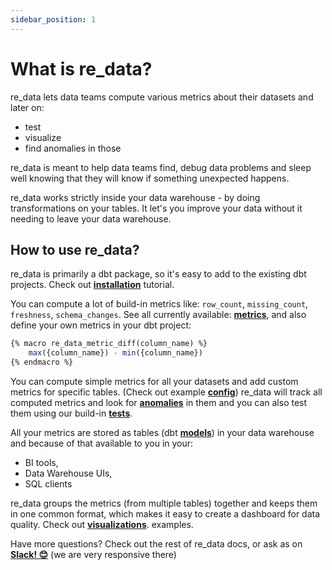 ```yaml
---
sidebar_position: 1
---
```


# What is re_data?
re_data lets data teams compute various metrics about their datasets and later on:
  - test
  - visualize
  - find anomalies in those

re_data is meant to help data teams find, debug data problems and sleep well knowing that they will know if something unexpected happens.

re_data works strictly inside your data warehouse - by doing transformations on your tables. It let's you improve your data without it needing to leave your data warehouse.

## How to use re_data?

re_data is primarily a dbt package, so it's easy to add to the existing dbt projects. Check out **[installation](/docs/getting_started/installation/for_dbt_users)** tutorial.

You can compute a lot of build-in metrics like: `row_count`, `missing_count`, `freshness`, `schema_changes`.
See all currently available: **[metrics](/docs/reference/metrics)**, and also define your own metrics in your dbt project:

```sql title="macros/my_metrics.sql"    
{% macro re_data_metric_diff(column_name) %}
    max({column_name}) - min({column_name})
{% endmacro %}
```

You can compute simple metrics for all your datasets and add custom metrics for specific tables. (Check out example **[config](/docs/reference/config)**) re_data will track all computed metrics and look for **[anomalies](/docs/reference/anomalies)** in them and you can also test them using our build-in **[tests](/docs/reference/tests)**.

All your metrics are stored as tables (dbt **[models](/docs/reference/models)**) in your data warehouse and because of that available to you in your:
 - BI tools,
 - Data Warehouse UIs,
 - SQL clients

re_data groups the metrics (from multiple tables) together and keeps them in one common format, which makes it easy to create a dashboard for data quality. Check out **[visualizations](/docs/bi_integration/introduction)**. examples.

Have more questions? Check out the rest of re_data docs, or ask as on **[Slack! 😊](https://join.slack.com/t/re-data/shared_invite/zt-vkauq1y8-tL4R4_H5nZoVvyXyy0hdug)** (we are very responsive there)
